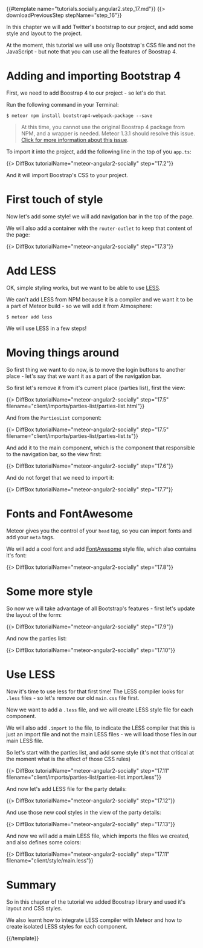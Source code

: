 {{#template name="tutorials.socially.angular2.step_17.md"}}
{{> downloadPreviousStep stepName="step_16"}}

In this chapter we will add Twitter's bootstrap to our project, and add some style and layout to the project.

At the moment, this tutorial we will use only Bootstrap's CSS file and not the JavaScript - but note that you can use all the features of Boostrap 4.

# Adding and importing Bootstrap 4

First, we need to add Boostrap 4 to our project - so let's do that.

Run the following command in your Terminal:

    $ meteor npm install bootstrap4-webpack-package --save

> At this time, you cannot use the original Boostrap 4 package from NPM, and a wrapper is needed. Meteor 1.3.1 should resolve this issue. [Click for more information about this issue](https://github.com/meteor/meteor/issues/6098).

To import it into the project, add the following line in the top of you `app.ts`:

{{> DiffBox tutorialName="meteor-angular2-socially" step="17.2"}}

And it will import Boostrap's CSS to your project.

# First touch of style

Now let's add some style! we will add navigation bar in the top of the page.

We will also add a container with the `router-outlet` to keep that content of the page:

{{> DiffBox tutorialName="meteor-angular2-socially" step="17.3"}}

# Add LESS

OK, simple styling works, but we want to be able to use [LESS](http://lesscss.org/).

We can't add LESS from NPM because it is a compiler and we want it to be a part of Meteor build - so we will add it from Atmosphere:

    $ meteor add less

We will use LESS in a few steps!

# Moving things around

So first thing we want to do now, is to move the login buttons to another place - let's say that we want it as a part of the navigation bar.

So first let's remove it from it's current place (parties list), first the view:

{{> DiffBox tutorialName="meteor-angular2-socially" step="17.5" filename="client/imports/parties-list/parties-list.html"}}

And from the `PartiesList` component:

{{> DiffBox tutorialName="meteor-angular2-socially" step="17.5" filename="client/imports/parties-list/parties-list.ts"}}

And add it to the main component, which is the component that responsible to the navigation bar, so the view first:

{{> DiffBox tutorialName="meteor-angular2-socially" step="17.6"}}

And do not forget that we need to import it:

{{> DiffBox tutorialName="meteor-angular2-socially" step="17.7"}}

# Fonts and FontAwesome

Meteor gives you the control of your `head` tag, so you can import fonts and add your `meta` tags.

We will add a cool font and add [FontAwesome](https://fortawesome.github.io/Font-Awesome/) style file, which also contains it's font:

{{> DiffBox tutorialName="meteor-angular2-socially" step="17.8"}}

# Some more style

So now we will take advantage of all Bootstrap's features - first let's update the layout of the form:

{{> DiffBox tutorialName="meteor-angular2-socially" step="17.9"}}

And now the parties list:

{{> DiffBox tutorialName="meteor-angular2-socially" step="17.10"}}

# Use LESS

Now it's time to use less for that first time! The LESS compiler looks for `.less` files - so let's remove our old `main.css` file first.

Now we want to add a `.less` file, and we will create LESS style file for each component.

We will also add `.import` to the file, to indicate the LESS compiler that this is just an import file and not the main LESS files - we will load those files in our main LESS file.

So let's start with the parties list, and add some style (it's not that critical at the moment what is the effect of those CSS rules)

{{> DiffBox tutorialName="meteor-angular2-socially" step="17.11" filename="client/imports/parties-list/parties-list.import.less"}}

And now let's add LESS file for the party details:

{{> DiffBox tutorialName="meteor-angular2-socially" step="17.12"}}

And use those new cool styles in the view of the party details:

{{> DiffBox tutorialName="meteor-angular2-socially" step="17.13"}}

And now we will add a main LESS file, which imports the files we created, and also defines some colors:

{{> DiffBox tutorialName="meteor-angular2-socially" step="17.11" filename="client/style/main.less"}}

# Summary

So in this chapter of the tutorial we added Boostrap library and used it's layout and CSS styles.

We also learnt how to integrate LESS compiler with Meteor and how to create isolated LESS styles for each component.

{{/template}}
